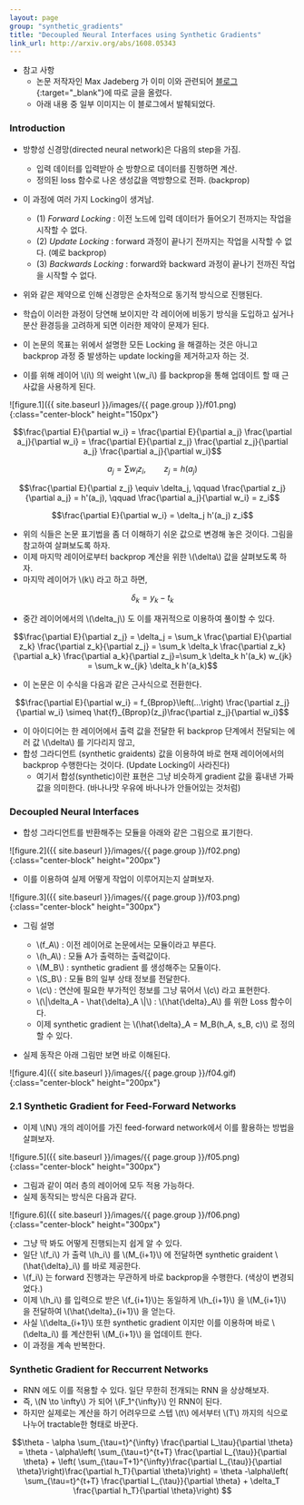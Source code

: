 ```yaml
---
layout: page
group: "synthetic_gradients"
title: "Decoupled Neural Interfaces using Synthetic Gradients"
link_url: http://arxiv.org/abs/1608.05343
---
```


- 참고 사항
    - 논문 저작자인 Max Jadeberg 가 이미 이와 관련되어 [블로그](https://deepmind.com/blog/decoupled-neural-networks-using-synthetic-gradients/){:target="_blank"}에 따로 글을 올렸다.
    - 아래 내용 중 일부 이미지는 이 블로그에서 발췌되었다.

### Introduction

- 방향성 신경망(directed neural network)은 다음의 step을 가짐.
    - 입력 데이터를 입력받아 순 방향으로 데이터를 진행하면 계산.
    - 정의된 loss 함수로 나온 생성값을 역방향으로 전파. (backprop)
    
- 이 과정에 여러 가지 Locking이 생겨남.
    - (1) *Forward Locking* : 이전 노드에 입력 데이터가 들어오기 전까지는 작업을 시작할 수 없다.
    - (2) *Update Locking* : forward 과정이 끝나기 전까지는 작업을 시작할 수 없다. (예로 backprop)
    - (3) *Backwards Locking* : forward와 backward 과정이 끝나기 전까진 작업을 시작할 수 없다.
    
- 위와 같은 제약으로 인해 신경망은 순차적으로 동기적 방식으로 진행된다.
- 학습이 이러한 과정이 당연해 보이지만 각 레이어에 비동기 방식을 도입하고 싶거나 분산 환경등을 고려하게 되면 이러한 제약이 문제가 된다.
- 이 논문의 목표는 위에서 설명한 모든 Locking 을 해결하는 것은 아니고 backprop 과정 중 발생하는 update locking을 제거하고자 하는 것.
- 이를 위해 레이어 \\(i\\) 의 weight \\(w\_i\\) 를 backprop을 통해 업데이트 할 때 근사값을 사용하게 된다.

![figure.1]({{ site.baseurl }}/images/{{ page.group }}/f01.png){:class="center-block" height="150px"}

$$\frac{\partial E}{\partial w_i} = \frac{\partial E}{\partial a_j} \frac{\partial a_j}{\partial w_i} = \frac{\partial E}{\partial z_j} \frac{\partial z_j}{\partial a_j} \frac{\partial a_j}{\partial w_i}$$

$$a_j = \sum{w_i z_i}, \qquad z_j = h(a_j)$$


$$\frac{\partial E}{\partial z_j} \equiv \delta_j, \qquad \frac{\partial z_j}{\partial a_j} = h'(a_j), \qquad \frac{\partial a_j}{\partial w_i} = z_i$$

$$\frac{\partial E}{\partial w_i} = \delta_j h'(a_j) z_i$$

- 위의 식들은 논문 표기법을 좀 더 이해하기 쉬운 값으로 변경해 놓은 것이다. 그림을 참고하여 살펴보도록 하자.
- 이제 마지막 레이어로부터 backprop 계산을 위한 \\(\delta\\) 값을 살펴보도록 하자.
- 마지막 레이어가 \\(k\\) 라고 하고 하면,

$$\delta_k = y_k - t_k$$

- 중간 레이어에서의 \\(\delta_j\\) 도 이를 재귀적으로 이용하여 풀이할 수 있다.

$$\frac{\partial E}{\partial z_j} = \delta_j = \sum_k \frac{\partial E}{\partial z_k} \frac{\partial z_k}{\partial z_j} = \sum_k \delta_k \frac{\partial z_k}{\partial a_k} \frac{\partial a_k}{\partial z_j}=\sum_k \delta_k h'(a_k) w_{jk} = \sum_k w_{jk} \delta_k h'(a_k)$$

- 이 논문은 이 수식을 다음과 같은 근사식으로 전환한다.

$$\frac{\partial E}{\partial w_i} = f_{Bprop}\left(...\right) \frac{\partial z_j}{\partial w_i} \simeq \hat{f}_{Bprop}(z_j)\frac{\partial z_j}{\partial w_i}$$

- 이 아이디어는 한 레이어에서 출력 값을 전달한 뒤 backprop 단계에서 전달되는 에러 값 \\(\delta\\) 를 기다리지 않고,
- 합성 그라디언트 (synthetic graidents) 값을 이용하여 바로 현재 레이어에서의 backprop 수행한다는 것이다. (Update Locking이 사라진다)
    - 여기서 합성(synthetic)이란 표현은 그냥 비슷하게 gradient 값을 흉내낸 가짜 값을 의미한다. (바나나맛 우유에 바나나가 안들어있는 것처럼)

### Decoupled Neural Interfaces

- 합성 그라디언트를 반환해주는 모듈을 아래와 같은 그림으로 표기한다.

![figure.2]({{ site.baseurl }}/images/{{ page.group }}/f02.png){:class="center-block" height="200px"}

- 이를 이용하여 실제 어떻게 작업이 이루어지는지 살펴보자.

![figure.3]({{ site.baseurl }}/images/{{ page.group }}/f03.png){:class="center-block" height="300px"}

- 그림 설명
    - \\(f_A\\) : 이전 레이어로 논문에서는 모듈이라고 부른다.
    - \\(h_A\\) : 모듈 A가 출력하는 출력값이다.
    - \\(M_B\\) : synthetic gradient 를 생성해주는 모듈이다.
    - \\(S_B\\) : 모듈 B의 일부 상태 정보를 전달한다.
    - \\(c\\) : 연산에 필요한 부가적인 정보를 그냥 묶어서 \\(c\\) 라고 표현한다.
    - \\(\\|\delta\_A - \hat{\delta}\_A \\|\\) : \\(\hat{\delta}\_A\\) 를 위한 Loss 함수이다.
    - 이제 synthetic gradient 는 \\(\hat{\delta}_A = M_B(h_A, s_B, c)\\) 로 정의할 수 있다.


- 실제 동작은 아래 그림만 보면 바로 이해된다.

![figure.4]({{ site.baseurl }}/images/{{ page.group }}/f04.gif){:class="center-block" height="200px"}

### 2.1 Synthetic Gradient for Feed-Forward Networks

- 이제 \\(N\\) 개의 레이어를 가진 feed-forward network에서 이를 활용하는 방법을 살펴보자.

![figure.5]({{ site.baseurl }}/images/{{ page.group }}/f05.png){:class="center-block" height="300px"}

- 그림과 같이 여러 층의 레이어에 모두 적용 가능하다.
- 실제 동작되는 방식은 다음과 같다.

![figure.6]({{ site.baseurl }}/images/{{ page.group }}/f06.png){:class="center-block" height="300px"}

- 그냥 딱 봐도 어떻게 진행되는지 쉽게 알 수 있다.
- 일단 \\(f\_i\\) 가 출력 \\(h\_i\\) 를 \\(M\_{i+1}\\) 에 전달하면 synthetic graident \\(\hat{\delta}\_i\\) 를 바로 제공한다.
- \\(f_i\\) 는 forward 진행과는 무관하게 바로 backprop을 수행한다. (색상이 변경되었다.)
- 이제 \\(h\_i\\) 를 입력으로 받은 \\(f\_{i+1}\\)는 동일하게 \\(h\_{i+1}\\) 을 \\(M\_{i+1}\\) 을 전달하여 \\(\hat{\delta}\_{i+1}\\) 을 얻는다.
- 사실 \\(\delta\_{i+1}\\) 또한 synthetic gradient 이지만 이를 이용하며 바로 \\(\delta_i\\) 를 계산한뒤 \\(M\_{i+1}\\) 을 업데이트 한다.
- 이 과정을 계속 반복한다.


### Synthetic Gradient for Reccurrent Networks

- RNN 에도 이를 적용할 수 있다. 일단 무한히 전개되는 RNN 을 상상해보자.
- 즉, \\(N \to \infty\\) 가 되어 \\(F\_1^{\infty}\\) 인 RNN이 된다.
- 하지만 실제로는 계산을 하기 어려우므로 스텝 \\(t\\) 에서부터 \\(T\\) 까지의 식으로 나누어 tractable한 형태로 바꾼다.

$$\theta - \alpha \sum_{\tau=t}^{\infty} \frac{\partial L_\tau}{\partial \theta} = \theta - \alpha\left( \sum_{\tau=t}^{t+T} \frac{\partial L_{\tau}}{\partial \theta} + \left( \sum_{\tau=T+1}^{\infty}\frac{\partial L_{\tau}}{\partial \theta}\right)\frac{\partial h_T}{\partial \theta}\right) = \theta -\alpha\left( \sum_{\tau=t}^{t+T} \frac{\partial L_{\tau}}{\partial \theta} + \delta_T \frac{\partial h_T}{\partial \theta}\right) $$


